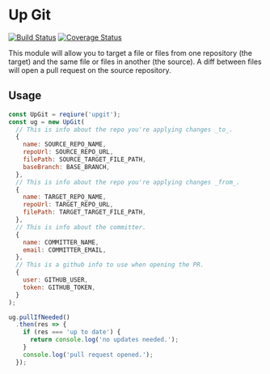 # Up Git

[![Build Status](https://travis-ci.org/elliotttf/upgit.svg?branch=master)](https://travis-ci.org/elliotttf/upgit)
[![Coverage Status](https://coveralls.io/repos/github/elliotttf/upgit/badge.svg?branch=master)](https://coveralls.io/github/elliotttf/upgit?branch=master)

This module will allow you to target a file or files from one repository
(the target) and the same file or files in another (the source). A diff
between files will open a pull request on the source repository.

## Usage

```javascript
const UpGit = reqiure('upgit');
const ug = new UpGit(
  // This is info about the repo you're applying changes _to_.
  {
    name: SOURCE_REPO_NAME,
    repoUrl: SOURCE_REPO_URL,
    filePath: SOURCE_TARGET_FILE_PATH,
    baseBranch: BASE_BRANCH,
  },
  // This is info about the repo you're applying changes _from_.
  {
    name: TARGET_REPO_NAME,
    repoUrl: TARGET_REPO_URL,
    filePath: TARGET_TARGET_FILE_PATH,
  },
  // This is info about the committer.
  {
    name: COMMITTER_NAME,
    email: COMMITTER_EMAIL,
  },
  // This is a github info to use when opening the PR.
  {
    user: GITHUB_USER,
    token: GITHUB_TOKEN,
  }
);

ug.pullIfNeeded()
  .then(res => {
    if (res === 'up to date') {
      return console.log('no updates needed.');
    }
    console.log('pull request opened.');
  });
```
